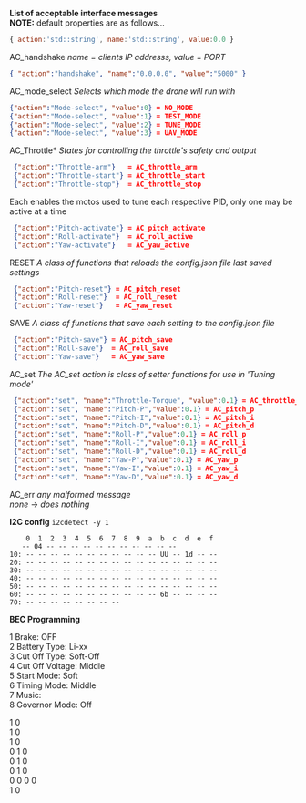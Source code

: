 __List of acceptable interface messages__  
__NOTE:__ default properties are as follows...     
```javascript  
{ action:'std::string', name:'std::string', value:0.0 }  
```  
AC_handshake _name = clients IP addresss, value = PORT_  
```json  
{ "action":"handshake", "name":"0.0.0.0", "value":"5000" }  
```  
  
AC_mode_select  _Selects which mode the drone will run with_   
 ```json
 {"action":"Mode-select", "value":0} = NO_MODE
 {"action":"Mode-select", "value":1} = TEST_MODE
 {"action":"Mode-select", "value":2} = TUNE_MODE
 {"action":"Mode-select", "value":3} = UAV_MODE
 ```

 
AC_Throttle* _States for controlling the throttle's safety and output_   
```json 
 {"action":"Throttle-arm"}   = AC_throttle_arm   
 {"action":"Throttle-start"} = AC_throttle_start    
 {"action":"Throttle-stop"}  = AC_throttle_stop     
```
Each enables the motos used to tune each respective PID, only one may be active at a time    
```json
 {"action":"Pitch-activate"} = AC_pitch_activate  
 {"action":"Roll-activate"}  = AC_roll_active  
 {"action":"Yaw-activate"}   = AC_yaw_active  
```

RESET _A class of functions that reloads the config.json file last saved settings_     
```json 
 {"action":"Pitch-reset"} = AC_pitch_reset  
 {"action":"Roll-reset"}  = AC_roll_reset     
 {"action":"Yaw-reset"}   = AC_yaw_reset  
```

SAVE _A class of functions that save each setting to the config.json file_    
```json 
 {"action":"Pitch-save"} = AC_pitch_save   
 {"action":"Roll-save"}  = AC_roll_save  
 {"action":"Yaw-save"}   = AC_yaw_save  
```


AC_set  _The AC_set action is class of setter functions for use in 'Tuning mode'_   
```json
 {"action":"set", "name":"Throttle-Torque", "value":0.1} = AC_throttle_torque   
 {"action":"set", "name":"Pitch-P","value":0.1} = AC_pitch_p  
 {"action":"set", "name":"Pitch-I","value":0.1} = AC_pitch_i  
 {"action":"set", "name":"Pitch-D","value":0.1} = AC_pitch_d  
 {"action":"set", "name":"Roll-P","value":0.1} = AC_roll_p  
 {"action":"set", "name":"Roll-I","value":0.1} = AC_roll_i  
 {"action":"set", "name":"Roll-D","value":0.1} = AC_roll_d  
 {"action":"set", "name":"Yaw-P","value":0.1} = AC_yaw_p  
 {"action":"set", "name":"Yaw-I","value":0.1} = AC_yaw_i  
 {"action":"set", "name":"Yaw-D","value":0.1} = AC_yaw_d  
```

 AC_err _any malformed message_  
 _none_ -> _does nothing_   
 
 
__I2C config__   `i2cdetect -y 1`    
 ```
     0  1  2  3  4  5  6  7  8  9  a  b  c  d  e  f  
    -- 04 -- -- -- -- -- -- -- -- -- -- --   
10: -- -- -- -- -- -- -- -- -- -- -- UU -- 1d -- --    
20: -- -- -- -- -- -- -- -- -- -- -- -- -- -- -- --   
30: -- -- -- -- -- -- -- -- -- -- -- -- -- -- -- --  
40: -- -- -- -- -- -- -- -- -- -- -- -- -- -- -- --   
50: -- -- -- -- -- -- -- -- -- -- -- -- -- -- -- --   
60: -- -- -- -- -- -- -- -- -- -- -- 6b -- -- -- --  
70: -- -- -- -- -- -- -- --  
```

__BEC Programming__ 
 
1 Brake: OFF  
2 Battery Type: Li-xx  
3 Cut Off Type: Soft-Off   
4 Cut Off Voltage: Middle  
5 Start Mode: Soft  
6 Timing Mode: Middle  
7 Music:   
8 Governor Mode: Off  
  
1 0  
1 0  
1 0  
0 1 0  
0 1 0  
0 1 0  
0 0 0 0  
1 0  
